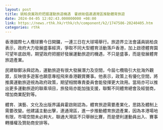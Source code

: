 ```yaml
---
layout: post
title: 姚柏良冀政府把握運動旅遊機遇　霍啟剛倡連通灣區推動體育旅遊
date: 2024-04-05 12:02:43.000000000 +08:00
link: https://news.rthk.hk/rthk/ch/component/k2/1747586-20240405.htm
categories: rthk
---
```


香港國際七人欖球賽今日開鑼，一連三日在大球場舉行。旅遊界立法會議員姚柏良表示，政府大力發展盛事經濟，爭取不同大型體育活動落戶香港，加上啟德體育園可望年底啟用，期望政府把握好發展運動旅遊的機遇，不只是盛事，而是發展體育旅遊產業。

民建聯鄭泳舜認為，運動旅遊有很大發展潛力及空間，今屆七欖吸引大批海外觀眾，反映很多遊客也願意專程飛來香港觀賞賽事。他表示，政策上有優化空間，將推廣運動旅遊視為政府政策，期望相關專責委員會能發揮更大效用。當局亦可以推出更多運動旅遊的聯乘項目，旅發局亦能加強支援，聯繫不同體育總會及經營商，增加商業配對等。

體育、演藝、文化及出版界議員霍啟剛認為，體育旅遊需要產業化，思路及體制上需要改變。他建議主動出擊，連通灣區，進一步推動體育旅遊產業，因為本港場地有限，市場空間未必夠大，聯通大灣區不只舉辦比賽，而是便利運動員出入、賽事轉播權及贊助商安排等。

